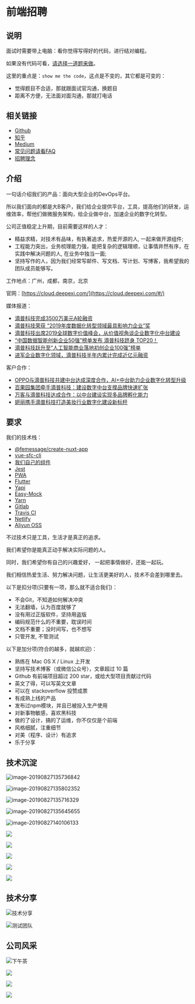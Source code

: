 # 前端招聘

## 说明

面试时需要带上电脑：看你觉得写得好的代码，进行结对编程。

如果没有代码可看，[请选择一道题来做](exam.md)。

这里的重点是：`show me the code`，这点是不变的，其它都是可变的：
- 觉得题目不合适，那就跟面试官沟通，换题目
- 距离不方便，无法面对面沟通，那就打电话

## 相关链接

- [Github](https://femessage.github.io/blog/)
- [知乎](https://zhuanlan.zhihu.com/deepexi-frontend)
- [Medium](http://medium.com/deepexi)
- [常见问题请看FAQ](FAQ.md)
- [招聘理念](https://deliveroo.engineering/2017/11/23/engineering-interviews.html)

## 介绍

一句话介绍我们的产品：面向大型企业的DevOps平台。

所以我们面向的都是大B客户，我们给企业提供平台，工具，提高他们的研发，运维效率，帮他们做微服务架构，给企业做中台，加速企业的数字化转型。

公司正值稳定上升期，目前需要这样的人才：

- 精益求精，对技术有品味，有执著追求，热爱开源的人, 一起来做开源组件;
- 工程能力突出，业务梳理能力强，能把复杂的逻辑理顺，让事情井然有序，在实践中解决问题的人, 在业务中独当一面;
- 坚持写作的人，因为我们经常写邮件、写文档、写计划、写博客，我希望我的团队成员能够写。

工作地点：广州，成都，南京，北京

官网：[https://cloud.deepexi.com/](https://cloud.deepexi.com/#/)

媒体报道：
- [滴普科技完成3500万美元A轮融资](https://www.iyiou.com/p/113481.html?share_from=6cddc10viBwysqSILCxOfFHND5o6IHY9HJaB4GGt0VgDJYffBea5g8Lq6WpXZ_GA0cKzyKNvrVj0uRQEpTsbrveh4Sf-N3YMoqhc-TfygFlifsOx1-tWGvYxYw)
- [滴普科技荣获 “2019年度数据化转型领域最具影响力企业”奖](https://mp.weixin.qq.com/s/IAd_E30PJr-Yv-9CfrpDYA)
- [滴普科技出席2019全球数字价值峰会，从价值视角谈企业数字化中台建设](https://mp.weixin.qq.com/s/HlxhNLUwN1ydiTAOI7CuQQ)
- [“中国数据智能创新企业50强”榜单发布 滴普科技跻身 TOP20！](https://mp.weixin.qq.com/s/rem7T9MexzNlejyMtt8KxA)
- [滴普科技跃升至“人工智能商业落地初创企业100强”榜单](https://mp.weixin.qq.com/s/WMYJaHf8M41YQRTz6OuyqA)
- [进军企业数字化领域，滴普科技半年内累计完成近亿元融资](https://m.3wcoffee.com/qfnews/detail?id=1678&from=timeline&isappinstalled=0)

客户合作：
- [OPPO与滴普科技共建中台达成深度合作，AI+中台助力企业数字化转型升级](https://mp.weixin.qq.com/s/Iq9AzmFRA8UAbEZwR60XBQ)
- [百果园集团牵手滴普科技：建设数字中台支撑品牌快速扩张](https://mp.weixin.qq.com/s/4jyHokPNlvZpA9EbQ1_tOw)
- [万客与滴普科技达成合作：以中台建设实现多品牌孵化能力](https://mp.weixin.qq.com/s?__biz=Mzg5MTE4NjAyMQ==&mid=2247483855&idx=1&sn=86b7e2a94d827bc1d5b3e143c12f27ff&chksm=cfd07fc5f8a7f6d3eae49c7f896517a27d80aa5fe81fb8a907d93bd19255de04b646564d1a0b&xtrack=1&scene=90&subscene=93&sessionid=1561701855&clicktime=1561701858&ascene=56&devicetype=android-28&version=2700043c&nettype=cmnet&abtest_cookie=BQABAAoACwASABMAFQAGACOXHgBWmR4AwpkeANyZHgD6mR4ACZoeAAAA&lang=zh_CN&pass_ticket=%2B6E2U3ORXtECvZKEVBU%2BkNZpMvHjD8Xh%2Fjl003Fm4kQLjOoFoAk3RLzmLKbM9DuA&wx_header=1)
- [妍丽携手滴普科技打造美妆行业数字化建设新标杆](https://mp.weixin.qq.com/s/VBbJH9ok7DmcffOlueaL1Q)

## 要求

我们的技术栈：
- [@femessage/create-nuxt-app](https://github.com/FEMessage/create-nuxt-app)
- [vue-sfc-cli](https://github.com/FEMessage/vue-sfc-cli)
- [我们自己的组件](https://github.com/FEMessage)
- [Jest](https://jestjs.io/docs/en/getting-started)
- [PWA](https://pwa.nuxtjs.org/modules/workbox.html)
- [Flutter](https://flutter.dev)
- [Yapi](https://github.com/YMFE/yapi)
- [Easy-Mock](https://easy-mock.com)
- [Yarn](https://yarnpkg.com)
- [Gitlab](http://gitlab.com)
- [Travis CI](https://travis-ci.com)
- [Netlify](http://netlify.com)
- [Aliyun OSS](https://www.aliyun.com/product/oss?spm=5176.12825654.eofdhaal5.13.e9392c4apQmSwE)

不过技术只是工具，生活才是真正的追求。

我们希望你是能真正动手解决实际问题的人。

同时，我们希望你有自己的兴趣爱好， 一起把事情做好，还能一起玩。

我们相信热爱生活、努力解决问题，让生活更美好的人，技术不会差到哪里去。

以下是扣分项(只要有一项，那么就不适合我们)：
- 不会Git，不知道如何解决冲突
- 无法翻墙，认为百度就够了
- 没有用过正版软件，坚持用盗版
- 编码规范什么的不重要，耽误时间
- 文档不重要；没时间写，也不想写
- 只管开发, 不管测试

以下是加分项(符合的越多，就越欢迎)：

- 熟练在 Mac OS X / Linux 上开发
- 坚持写技术博客（或微信公众号），文章超过 10 篇
- Github 有前端项目超过 200 star，或给大型项目贡献过代码
- 英文了得，可以写英文文章
- 可以在 stackoverflow 投赞成票
- 有成熟上线的产品
- 发布过npm模块，并且已被投入生产使用
- 对新事物敏感，喜欢黑科技
- 做的了设计，搞的了运维，你不仅仅是个前端
- 风格细腻，注重细节
- 对美（程序、设计）有追求
- 乐于分享

## 技术沉淀
![image-20190827135736842](https://tva1.sinaimg.cn/large/006y8mN6gy1g6e730jzktj31wu0m61ds.jpg)

![image-20190827135802352](https://tva1.sinaimg.cn/large/006y8mN6gy1g6e73g2qtcj31wo0m818w.jpg)

![image-20190827135716329](https://tva1.sinaimg.cn/large/006y8mN6gy1g6e72mi8wrj31w20m6k1c.jpg)

![image-20190827135645655](https://tva1.sinaimg.cn/large/006y8mN6gy1g6e724rr7pj31wo0ly7lu.jpg)

![image-20190827140106133](https://tva1.sinaimg.cn/large/006y8mN6gy1g6e76nb0i0j31pw0u0wu3.jpg)

![](https://tva1.sinaimg.cn/large/006y8mN6gy1g6e477inczj31ws0pwaf9.jpg)

![](https://tva1.sinaimg.cn/large/006y8mN6gy1g6gd2irghij31x40podiz.jpg)

![](https://tva1.sinaimg.cn/large/006y8mN6gy1g6e44tu4xqj31wo0qsq68.jpg)

![](https://tva1.sinaimg.cn/large/006y8mN6gy1g6e45nuxtzj31we0m8djt.jpg)

![](https://tva1.sinaimg.cn/large/006y8mN6gy1g6e4637q0vj31x00lutc4.jpg)

## 技术分享

![技术分享](https://tva1.sinaimg.cn/large/006y8mN6gy1g6e41zxe9qj30zk0qo7bw.jpg)

![测试团队](https://tva1.sinaimg.cn/large/006y8mN6gy1g6e41l5nwoj30zk0qo44z.jpg)

## 公司风采

![下午茶](https://tva1.sinaimg.cn/large/006y8mN6gy1g6e40n5egij30rs15o14l.jpg)


![](https://tva1.sinaimg.cn/large/006y8mN6gy1g7hkjm65ekj30u0140qv8.jpg)

![](https://tva1.sinaimg.cn/large/006y8mN6gy1g7hncqaj5gj31400u0x6p.jpg)

![](https://tva1.sinaimg.cn/large/006y8mN6gy1g7hk2l3p8sj30u0140u10.jpg)


